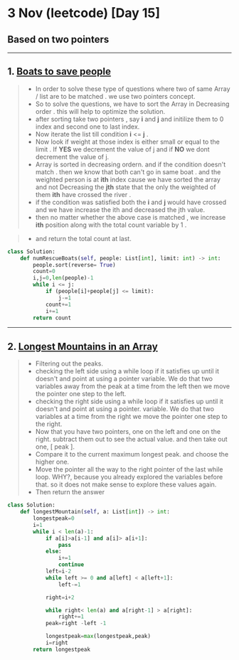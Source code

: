 # 3 Nov (leetcode) [Day 15]

## Based on two pointers

---


## 1.  [Boats to save people](https://leetcode.com/problems/boats-to-save-people/)

> * In order to solve these type of questions where two of same Array / list are to be matched . we use two pointers concept.
> * So to solve the questions, we have to sort the Array in Decreasing order . this will help to optimize the solution.
> * after sorting take two pointers , say __i__ and __j__   and initilize them to 0 index and second one to last index.
> * Now iterate the list till condition __i__ <= __j__ .
> * Now look if weight at those index is either small or  equal to the limit . If __YES__ we decrement the value of j and  if __NO__ we dont decrement the value of j.
> * Array is sorted in decreasing ordern. and if the condition doesn't match . then we know that both can't go in same boat . and the weighted person is at __ith__ index cause we have sorted the array  and not Decreasing the __jth__ state that the only the weighted of them  __ith__ have crossed the river .
> * if the condition was satisfied both the __i__ and __j__ would have crossed and we have increase the ith and decreased the jth value.
> * then no matter whether the above case is matched , we increase __ith__ position along with the total count variable  by 1 .

> * and return the total count at last.

```python
class Solution:
    def numRescueBoats(self, people: List[int], limit: int) -> int:
        people.sort(reverse= True)
        count=0
        i,j=0,len(people)-1
        while i <= j:
            if (people[i]+people[j] <= limit):
                j-=1
            count+=1
            i+=1
        return count

```
---


## 2. [Longest Mountains in an Array](https://leetcode.com/problems/longest-mountain-in-array/)

> * Filtering out the peaks.
> * checking the left side using a while loop if it satisfies up until it doesn't and point at using a pointer variable. We do that two variables away from the peak at a time from the left then we move the pointer one step to the left.
> * checking the right side using a while loop if it satisfies up until it doesn't and point at using a pointer. variable. We do that two variables at a time from the right we move the pointer one step to the right.
> * Now that you have two pointers, one on the left and one on the right. subtract them out to see the actual value. and then take out one, [ peak ].
> * Compare it to the current maximum longest peak. and choose the higher one.
> *  Move the pointer all the way to the right pointer of the last while loop. WHY?, because you already explored the variables before that. so it does not make sense to explore these values again.
> * Then return the answer

```python
class Solution:
    def longestMountain(self, a: List[int]) -> int:
        longestpeak=0
        i=1
        while i < len(a)-1:
            if a[i]>a[i-1] and a[i]> a[i+1]:
                pass
            else:
                i+=1
                continue
            left=i-2
            while left >= 0 and a[left] < a[left+1]:
                left-=1

            right=i+2

            while right< len(a) and a[right-1] > a[right]:
                right+=1
            peak=right -left -1

            longestpeak=max(longestpeak,peak)
            i=right
        return longestpeak

```
